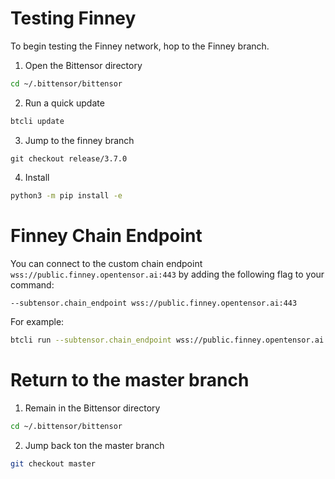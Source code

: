 # Testing Finney

To begin testing the Finney network, hop to the Finney branch.

1. Open the Bittensor directory
```bash
cd ~/.bittensor/bittensor
```

2. Run a quick update
```bash
btcli update
```

3. Jump to the finney branch
```
git checkout release/3.7.0
```

4. Install
```bash
python3 -m pip install -e
```

# Finney Chain Endpoint

You can connect to the custom chain endpoint ``wss://public.finney.opentensor.ai:443`` by adding the following flag to your command:
```bash
--subtensor.chain_endpoint wss://public.finney.opentensor.ai:443
```
For example:
```bash
btcli run --subtensor.chain_endpoint wss://public.finney.opentensor.ai:443
```

# Return to the master branch

1. Remain in the Bittensor directory
```bash
cd ~/.bittensor/bittensor
```

2. Jump back ton the master branch
```bash
git checkout master
```

